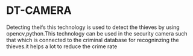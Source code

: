 # DT-CAMERA
Detecting theifs
 this technology is used to detect the thieves by using opencv,python.This technology can be used in the security camera such that which is connected to the criminal database for recogninzing the thieves.it helps a lot to reduce the crime rate
